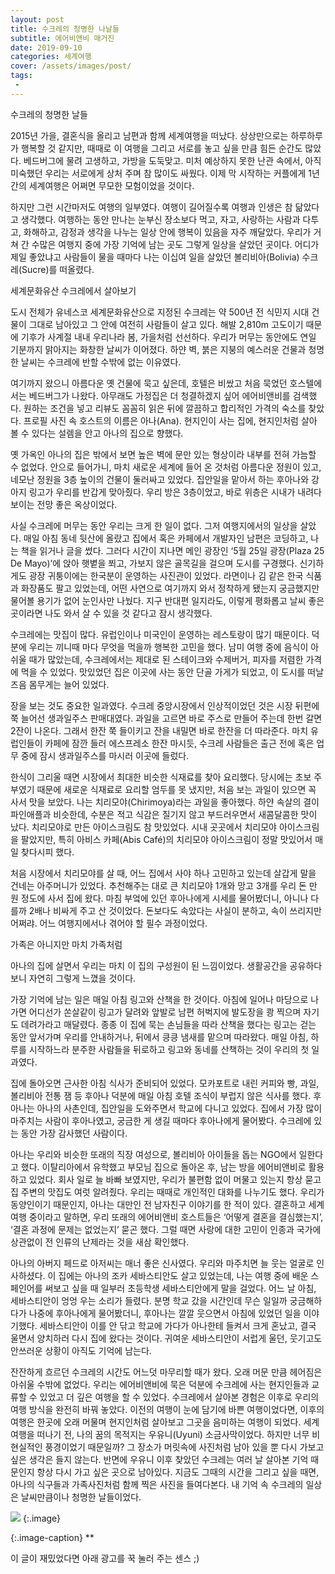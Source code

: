 ```yaml
---
layout: post
title: 수크레의 청명한 나날들
subtitle: 에어비앤비 매거진
date: 2019-09-10
categories: 세계여행
cover: /assets/images/post/
tags:
 - 
---
```


수크레의 청명한 날들

2015년 가을, 결혼식을 올리고 남편과 함께 세계여행을 떠났다. 상상만으로는 하루하루가 행복할 것 같지만, 때때로 이 여행을 그리고 서로를 놓고 싶을 만큼 힘든 순간도 많았다. 베드버그에 물려 고생하고, 가방을 도둑맞고. 미처 예상하지 못한 난관 속에서, 아직 미숙했던 우리는 서로에게 상처 주며 참 많이도 싸웠다. 이제 막 시작하는 커플에게 1년간의 세계여행은 어쩌면 무모한 모험이었을 것이다.

하지만 그런 시간마저도 여행의 일부였다. 여행이 길어질수록 여행과 인생은 참 닮았다고 생각했다. 여행하는 동안 만나는 눈부신 장소보다 먹고, 자고, 사랑하는 사람과 다투고, 화해하고, 감정과 생각을 나누는 일상 안에 행복이 있음을 자주 깨달았다. 우리가 거쳐 간 수많은 여행지 중에 가장 기억에 남는 곳도 그렇게 일상을 살았던 곳이다. 어디가 제일 좋았냐고 사람들이 물을 때마다 나는 이십여 일을 살았던 볼리비아(Bolivia) 수크레(Sucre)를 떠올렸다.

세계문화유산 수크레에서 살아보기

도시 전체가 유네스코 세계문화유산으로 지정된 수크레는 약 500년 전 식민지 시대 건물이 그대로 남아있고 그 안에 여전히 사람들이 살고 있다. 해발 2,810m 고도이기 때문에 기후가 사계절 내내 우리나라 봄, 가을처럼 선선하다. 우리가 머무는 동안에도 연일 기분까지 맑아지는 화창한 날씨가 이어졌다. 하얀 벽, 붉은 지붕의 예스러운 건물과 청명한 날씨는 수크레에 반할 수밖에 없는 이유였다.

여기까지 왔으니 아름다운 옛 건물에 묵고 싶은데, 호텔은 비쌌고 처음 묵었던 호스텔에서는 베드버그가 나왔다. 아무래도 가정집은 더 청결하겠지 싶어 에어비앤비를 검색했다. 원하는 조건을 넣고 리뷰도 꼼꼼히 읽은 뒤에 깔끔하고 합리적인 가격의 숙소를 찾았다. 프로필 사진 속 호스트의 이름은 아나(Ana). 현지인이 사는 집에, 현지인처럼 살아 볼 수 있다는 설렘을 안고 아나의 집으로 향했다.

옛 가옥인 아나의 집은 밖에서 보면 높은 벽에 문만 있는 형상이라 내부를 전혀 가늠할 수 없었다. 안으로 들어가니, 마치 새로운 세계에 들어 온 것처럼 아름다운 정원이 있고, 네모난 정원을 3층 높이의 건물이 둘러싸고 있었다. 집안일을 맡아서 하는 후아나와 강아지 링고가 우리를 반갑게 맞아줬다. 우리 방은 3층이었고, 바로 위층은 시내가 내려다보이는 전망 좋은 옥상이었다.

사실 수크레에 머무는 동안 우리는 크게 한 일이 없다. 그저 여행지에서의 일상을 살았다. 매일 아침 동네 뒷산에 올랐고 집에서 혹은 카페에서 개발자인 남편은 코딩하고, 나는 책을 읽거나 글을 썼다. 그러다 시간이 지나면 메인 광장인 ‘5월 25일 광장(Plaza 25 De Mayo)’에 앉아 햇볕을 쬐고, 가보지 않은 골목길을 걸으며 도시를 구경했다. 신기하게도 광장 귀퉁이에는 한국분이 운영하는 사진관이 있었다. 라면이나 김 같은 한국 식품과 화장품도 팔고 있었는데, 어떤 사연으로 여기까지 와서 정착하게 됐는지 궁금했지만 물어볼 용기가 없어 눈인사만 나눴다. 지구 반대편 일지라도, 이렇게 평화롭고 날씨 좋은 곳이라면 나도 와서 살 수 있을 것 같다고 잠시 생각했다.

수크레에는 맛집이 많다. 유럽인이나 미국인이 운영하는 레스토랑이 많기 때문이다. 덕분에 우리는 끼니때 마다 무엇을 먹을까 행복한 고민을 했다. 남미 여행 중에 음식이 아쉬울 때가 많았는데, 수크레에서는 제대로 된 스테이크와 수제버거, 피자를 저렴한 가격에 먹을 수 있었다. 맛있었던 집은 이곳에 사는 동안 단골 가게가 되었고, 이 도시를 떠날 즈음 몸무게는 늘어 있었다.

장을 보는 것도 중요한 일과였다. 수크레 중앙시장에서 인상적이었던 것은 시장 뒤편에 쭉 늘어선 생과일주스 판매대였다. 과일을 고르면 바로 주스로 만들어 주는데 한번 갈면 2잔이 나온다. 그래서 한잔 쭉 들이키고 잔을 내밀면 바로 한잔을 더 따라준다. 마치 유럽인들이 카페에 잠깐 들러 에스프레소 한잔 마시듯, 수크레 사람들은 출근 전에 혹은 업무 중에 잠시 생과일주스를 마시러 이곳에 들렀다.

한식이 그리울 때면 시장에서 최대한 비슷한 식재료를 찾아 요리했다. 당시에는 초보 주부였기 때문에 새로운 식재료로 요리할 엄두를 못 냈지만, 처음 보는 과일이 있으면 꼭 사서 맛을 보았다. 나는 치리모야(Chirimoya)라는 과일을 좋아했다. 하얀 속살의 결이 파인애플과 비슷한데, 수분은 적고 식감은 질기지 않고 부드러우면서 새콤달콤한 맛이 났다. 치리모야로 만든 아이스크림도 참 맛있었다. 시내 곳곳에서 치리모야 아이스크림을 팔았지만, 특히 아비스 카페(Abis Café)의 치리모야 아이스크림이 정말 맛있어서 매일 찾다시피 했다.

처음 시장에서 치리모야를 살 때, 어느 집에서 사야 하나 고민하고 있는데 살갑게 말을 건네는 아주머니가 있었다. 추천해주는 대로 큰 치리모야 1개와 망고 3개를 우리 돈 만 원 정도에 사서 집에 왔다. 마침 부엌에 있던 후아나에게 시세를 물어봤더니, 아니나 다를까 2배나 비싸게 주고 산 것이었다. 돈보다도 속았다는 사실이 분하고, 속이 쓰리지만 어쩌랴. 어느 여행지에서나 겪어야 할 필수 과정이었다.

가족은 아니지만 마치 가족처럼

아나의 집에 살면서 우리는 마치 이 집의 구성원이 된 느낌이었다. 생활공간을 공유하다 보니 자연히 그렇게 느꼈을 것이다.

가장 기억에 남는 일은 매일 아침 링고와 산책을 한 것이다. 아침에 일어나 마당으로 나가면 어디선가 쏜살같이 링고가 달려와 앞발로 남편 허벅지에 발도장을 쾅 찍으며 자기도 데려가라고 매달렸다. 종종 이 집에 묵는 손님들을 따라 산책을 했다는 링고는 걷는 동안 앞서가며 우리를 안내하거나, 뒤에서 킁킁 냄새를 맡으며 따라왔다. 매일 아침, 하루를 시작하느라 분주한 사람들을 뒤로하고 링고와 동네를 산책하는 것이 우리의 첫 일과였다.

집에 돌아오면 근사한 아침 식사가 준비되어 있었다. 모카포트로 내린 커피와 빵, 과일, 볼리비아 전통 잼 등 후아나 덕분에 매일 아침 호텔 조식이 부럽지 않은 식사를 했다. 후아나는 아나의 사촌인데, 집안일을 도와주면서 학교에 다니고 있었다. 집에서 가장 많이 마주치는 사람이 후아나였고, 궁금한 게 생길 때마다 후아나에게 물어봤다. 수크레에 있는 동안 가장 감사했던 사람이다.

아나는 우리와 비슷한 또래의 직장 여성으로, 볼리비아 아이들을 돕는 NGO에서 일한다고 했다. 이탈리아에서 유학했고 부모님 집으로 돌아온 후, 남는 방을 에어비앤비로 활용하고 있었다. 회사 일로 늘 바빠 보였지만, 우리가 불편함 없이 머물고 있는지 항상 묻고 집 주변의 맛집도 여럿 알려줬다. 우리는 때때로 개인적인 대화를 나누기도 했다. 우리가 동양인이기 때문인지, 아나는 대만인 전 남자친구 이야기를 한 적이 있다. 결혼하고 세계여행 중이라고 말하면, 우리 또래의 에어비앤비 호스트들은 ‘어떻게 결혼을 결심했는지’, ‘결혼 과정에 문제는 없었는지’ 묻곤 했다. 그럴 때면 사랑에 대한 고민이 인종과 국가에 상관없이 전 인류의 난제라는 것을 새삼 확인했다.

아나의 아버지 페드로 아저씨는 매너 좋은 신사였다. 우리와 마주치면 늘 웃는 얼굴로 인사하셨다. 이 집에는 아나의 조카 세바스티안도 살고 있었는데, 나는 여행 중에 배운 스페인어를 써보고 싶을 때 일부러 초등학생 세바스티안에게 말을 걸었다. 어느 날 아침, 세바스티안이 엉엉 우는 소리가 들렸다. 분명 학교 갔을 시간인데 무슨 일일까 궁금해하다가 나중에 후아나에게 물어봤더니, 후아나는 깔깔 웃으면서 아침에 있었던 일을 이야기했다. 세바스티안이 이를 안 닦고 학교에 가다가 아나한테 들켜서 크게 혼났고, 결국 울면서 양치하러 다시 집에 왔다는 것이다. 귀여운 세바스티안이 서럽게 울던, 웃기고도 안쓰러운 상황이 아직도 기억에 남는다.

잔잔하게 흐르던 수크레의 시간도 어느덧 마무리할 때가 왔다. 오래 머문 만큼 헤어짐은 아쉬울 수밖에 없었다. 우리는 에어비앤비에 묵은 덕분에 수크레에 사는 현지인들과 교류할 수 있었고 더 깊은 여행을 할 수 있었다. 수크레에서 살아본 경험은 이후로 우리의 여행 방식을 완전히 바꿔 놓았다. 이전의 여행이 눈에 담기에 바쁜 여행이었다면, 이후의 여행은 한곳에 오래 머물며 현지인처럼 살아보고 그곳을 음미하는 여행이 되었다. 세계여행을 떠나기 전, 나의 꿈의 목적지는 우유니(Uyuni) 소금사막이었다. 하지만 너무 비현실적인 풍경이었기 때문일까? 그 장소가 머릿속에 사진처럼 남아 있을 뿐 다시 가보고 싶은 생각은 들지 않는다. 반면에 우유니 이후 찾았던 수크레는 여러 날 살아본 기억 때문인지 항상 다시 가고 싶은 곳으로 남아있다. 지금도 그때의 시간을 그리고 싶을 때면, 아나의 식구들과 가족사진처럼 함께 찍은 사진을 들여다본다. 내 기억 속 수크레의 일상은 날씨만큼이나 청명한 날들이었다.




 ![](/assets/images/post/20190908/.jpg)
{:.image}

{:.image-caption}
**


이 글이 재밌었다면 아래 광고를 꾹 눌러 주는 센스 ;)